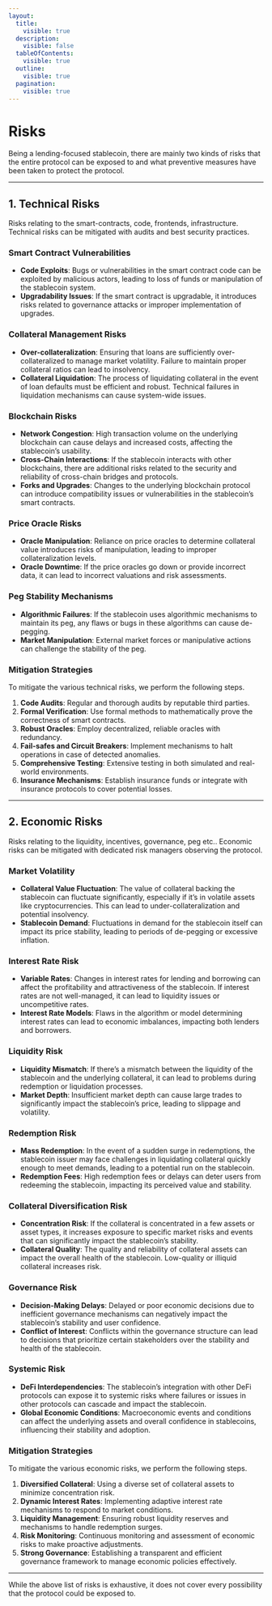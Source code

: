 ```yaml
---
layout:
  title:
    visible: true
  description:
    visible: false
  tableOfContents:
    visible: true
  outline:
    visible: true
  pagination:
    visible: true
---
```


# Risks

Being a lending-focused stablecoin, there are mainly two kinds of risks that the entire protocol can be exposed to and what preventive measures have been taken to protect the protocol.

***

## 1. Technical Risks

Risks relating to the smart-contracts, code, frontends, infrastructure. Technical risks can be mitigated with audits and best security practices.

### **Smart Contract Vulnerabilities**

* **Code Exploits**: Bugs or vulnerabilities in the smart contract code can be exploited by malicious actors, leading to loss of funds or manipulation of the stablecoin system.
* **Upgradability Issues**: If the smart contract is upgradable, it introduces risks related to governance attacks or improper implementation of upgrades.

### **Collateral Management Risks**

* **Over-collateralization**: Ensuring that loans are sufficiently over-collateralized to manage market volatility. Failure to maintain proper collateral ratios can lead to insolvency.
* **Collateral Liquidation**: The process of liquidating collateral in the event of loan defaults must be efficient and robust. Technical failures in liquidation mechanisms can cause system-wide issues.

### **Blockchain Risks**

* **Network Congestion**: High transaction volume on the underlying blockchain can cause delays and increased costs, affecting the stablecoin’s usability.
* **Cross-Chain Interactions**: If the stablecoin interacts with other blockchains, there are additional risks related to the security and reliability of cross-chain bridges and protocols.
* **Forks and Upgrades**: Changes to the underlying blockchain protocol can introduce compatibility issues or vulnerabilities in the stablecoin’s smart contracts.

### **Price Oracle Risks**

* **Oracle Manipulation**: Reliance on price oracles to determine collateral value introduces risks of manipulation, leading to improper collateralization levels.
* **Oracle Downtime**: If the price oracles go down or provide incorrect data, it can lead to incorrect valuations and risk assessments.

### **Peg Stability Mechanisms**

* **Algorithmic Failures**: If the stablecoin uses algorithmic mechanisms to maintain its peg, any flaws or bugs in these algorithms can cause de-pegging.
* **Market Manipulation**: External market forces or manipulative actions can challenge the stability of the peg.

### Mitigation Strategies

To mitigate the various technical risks, we perform the following steps.

1. **Code Audits**: Regular and thorough audits by reputable third parties.
2. **Formal Verification**: Use formal methods to mathematically prove the correctness of smart contracts.
3. **Robust Oracles**: Employ decentralized, reliable oracles with redundancy.&#x20;
4. **Fail-safes and Circuit Breakers**: Implement mechanisms to halt operations in case of detected anomalies.
5. **Comprehensive Testing**: Extensive testing in both simulated and real-world environments.
6. **Insurance Mechanisms**: Establish insurance funds or integrate with insurance protocols to cover potential losses.

***

## 2. Economic Risks

Risks relating to the liquidity, incentives, governance, peg etc.. Economic risks can be mitigated with dedicated risk managers observing the protocol.

### **Market Volatility**

* **Collateral Value Fluctuation**: The value of collateral backing the stablecoin can fluctuate significantly, especially if it’s in volatile assets like cryptocurrencies. This can lead to under-collateralization and potential insolvency.
* **Stablecoin Demand**: Fluctuations in demand for the stablecoin itself can impact its price stability, leading to periods of de-pegging or excessive inflation.

### **Interest Rate Risk**

* **Variable Rates**: Changes in interest rates for lending and borrowing can affect the profitability and attractiveness of the stablecoin. If interest rates are not well-managed, it can lead to liquidity issues or uncompetitive rates.
* **Interest Rate Models**: Flaws in the algorithm or model determining interest rates can lead to economic imbalances, impacting both lenders and borrowers.

### **Liquidity Risk**

* **Liquidity Mismatch**: If there’s a mismatch between the liquidity of the stablecoin and the underlying collateral, it can lead to problems during redemption or liquidation processes.
* **Market Depth**: Insufficient market depth can cause large trades to significantly impact the stablecoin’s price, leading to slippage and volatility.

### **Redemption Risk**

* **Mass Redemption**: In the event of a sudden surge in redemptions, the stablecoin issuer may face challenges in liquidating collateral quickly enough to meet demands, leading to a potential run on the stablecoin.
* **Redemption Fees**: High redemption fees or delays can deter users from redeeming the stablecoin, impacting its perceived value and stability.

### **Collateral Diversification Risk**

* **Concentration Risk**: If the collateral is concentrated in a few assets or asset types, it increases exposure to specific market risks and events that can significantly impact the stablecoin’s stability.
* **Collateral Quality**: The quality and reliability of collateral assets can impact the overall health of the stablecoin. Low-quality or illiquid collateral increases risk.

### **Governance Risk**

* **Decision-Making Delays**: Delayed or poor economic decisions due to inefficient governance mechanisms can negatively impact the stablecoin’s stability and user confidence.
* **Conflict of Interest**: Conflicts within the governance structure can lead to decisions that prioritize certain stakeholders over the stability and health of the stablecoin.

### **Systemic Risk**

* **DeFi Interdependencies**: The stablecoin’s integration with other DeFi protocols can expose it to systemic risks where failures or issues in other protocols can cascade and impact the stablecoin.
* **Global Economic Conditions**: Macroeconomic events and conditions can affect the underlying assets and overall confidence in stablecoins, influencing their stability and adoption.

### Mitigation Strategies

To mitigate the various economic risks, we perform the following steps.

1. **Diversified Collateral**: Using a diverse set of collateral assets to minimize concentration risk.
2. **Dynamic Interest Rates**: Implementing adaptive interest rate mechanisms to respond to market conditions.
3. **Liquidity Management**: Ensuring robust liquidity reserves and mechanisms to handle redemption surges.
4. **Risk Monitoring**: Continuous monitoring and assessment of economic risks to make proactive adjustments.
5. **Strong Governance**: Establishing a transparent and efficient governance framework to manage economic policies effectively.

***

While the above list of risks is exhaustive, it does not cover every possibility that the protocol could be exposed to.&#x20;
